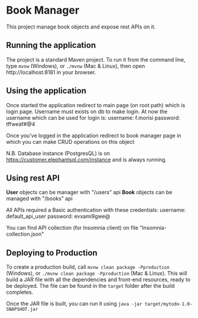 # Book Manager

This project manage book objects and expose rest APIs on it.

## Running the application

The project is a standard Maven project. To run it from the command line,
type `mvnw` (Windows), or `./mvnw` (Mac & Linux), then open
http://localhost:8181 in your browser.

## Using the application

Once started the application redirect to main page (on root path) which is login page.
Username must exists on db to make login.
At now the username which can be used for login is:
username: f.morisi
password: tffweàf#@4


Once you've logged in the application redirect to book manager page in which you can make CRUD operations on this object

N.B. Database instance (PostgresQL) is on https://customer.elephantsql.com/instance and is always running.

## Using rest API
**User** objects can be manager with "/users" api
**Book** objects can be managed with "/books" api

All APIs required a Basic authentication with these credentials: 
 username: default_api_user
 password: evxami9gwe@

You can find API collection (for Insomnia client) on file "Insomnia-collection.json"


## Deploying to Production

To create a production build, call `mvnw clean package -Pproduction` (Windows),
or `./mvnw clean package -Pproduction` (Mac & Linux).
This will build a JAR file with all the dependencies and front-end resources,
ready to be deployed. The file can be found in the `target` folder after the build completes.

Once the JAR file is built, you can run it using
`java -jar target/mytodo-1.0-SNAPSHOT.jar`

